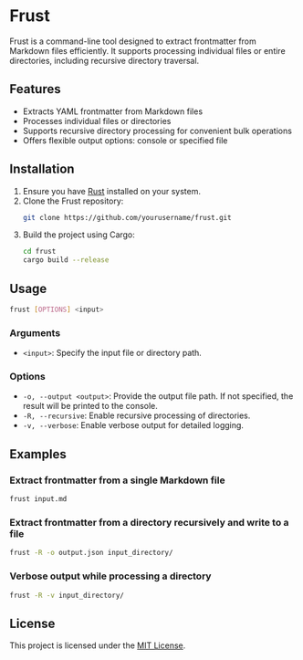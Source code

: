 # Frust

Frust is a command-line tool designed to extract frontmatter from Markdown files efficiently. It supports processing individual files or entire directories, including recursive directory traversal.

## Features

- Extracts YAML frontmatter from Markdown files
- Processes individual files or directories
- Supports recursive directory processing for convenient bulk operations
- Offers flexible output options: console or specified file

## Installation

1. Ensure you have [Rust](https://www.rust-lang.org/tools/install) installed on your system.
2. Clone the Frust repository:
   ```sh
   git clone https://github.com/yourusername/frust.git
   ```
3. Build the project using Cargo:
   ```sh
   cd frust
   cargo build --release
   ```

## Usage

```sh
frust [OPTIONS] <input>
```

### Arguments

- `<input>`: Specify the input file or directory path.

### Options

- `-o, --output <output>`: Provide the output file path. If not specified, the result will be printed to the console.
- `-R, --recursive`: Enable recursive processing of directories.
- `-v, --verbose`: Enable verbose output for detailed logging.

## Examples

### Extract frontmatter from a single Markdown file

```sh
frust input.md
```

### Extract frontmatter from a directory recursively and write to a file

```sh
frust -R -o output.json input_directory/
```

### Verbose output while processing a directory

```sh
frust -R -v input_directory/
```

## License

This project is licensed under the [MIT License](https://choosealicense.com/licenses/mit/).
